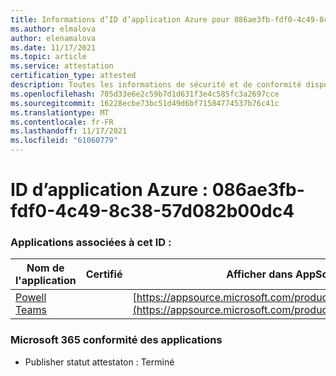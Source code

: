 ```yaml
---
title: Informations d’ID d’application Azure pour 086ae3fb-fdf0-4c49-8c38-57d082b00dc4
ms.author: elmalova
author: elenamalova
ms.date: 11/17/2021
ms.topic: article
ms.service: attestation
certification_type: attested
description: Toutes les informations de sécurité et de conformité disponibles pour 086ae3fb-fdf0-4c49-8c38-57d082b00dc4.
ms.openlocfilehash: 705d33e6e2c59b7d1d631f3e4c585fc3a2697cce
ms.sourcegitcommit: 16228ecbe73bc51d49d6bf71584774537b76c41c
ms.translationtype: MT
ms.contentlocale: fr-FR
ms.lasthandoff: 11/17/2021
ms.locfileid: "61060779"
---
```

# <a name="azure-app-id-086ae3fb-fdf0-4c49-8c38-57d082b00dc4"></a>ID d’application Azure : 086ae3fb-fdf0-4c49-8c38-57d082b00dc4


### <a name="apps-associated-with-this-id"></a>Applications associées à cet ID :
| **Nom de l'application** | **Certifié** | **Afficher dans AppSource** |
|--------------|---------------|-----------------------|
| [Powell Teams](https://docs.microsoft.com/microsoft-365-app-certification/forward/WA200001585) |  | [https://appsource.microsoft.com/product/office/WA200001585](https://appsource.microsoft.com/product/office/WA200001585) |

### <a name="microsoft-365-app-compliance-status"></a>Microsoft 365 conformité des applications
- Publisher statut attestaton : Terminé
